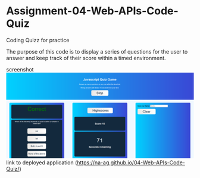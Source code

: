 # Assignment-04-Web-APIs-Code-Quiz
Coding Quizz for practice 

The purpose of this code is to display a series of questions for the user to answer and keep track of their score within a timed environment. 


screenshot  ![](./04-API-quiz.PNG)
link to deployed application (https://na-ag.github.io/04-Web-APIs-Code-Quiz/)


